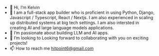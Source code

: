 - 👋 Hi, I’m Kelvin
- 👀  I am a full-stack app builder who is proficient in using Python, Django, Javascript / Typescript, React / Nextjs. I am also experienced in scaling up distributed systems at big tech settings. I am also intersted in creating AI and large language models applications. 
- 🌱 I’m passionate about building LLM and AI apps.
- 💞️ I’m looking to Looking forward to collaborating with you on exciting projects!
- 📫 How to reach me hitpoint6@gmail.com

<!---
hitpoint6/hitpoint6 is a ✨ special ✨ repository because its `README.md` (this file) appears on your GitHub profile.
You can click the Preview link to take a look at your changes.
--->
